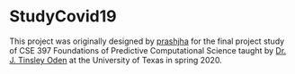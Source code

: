 # StudyCovid19
 
This project was originally designed by [prashjha](https://github.com/prashjha/StudyCovid19) for the final project study of CSE 397 Foundations of Predictive Computational Science taught by [Dr. J. Tinsley Oden](https://jtoden.oden.utexas.edu/) at the University of Texas in spring 2020.
